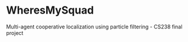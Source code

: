 # WheresMySquad
Multi-agent cooperative localization using particle filtering - CS238 final project
